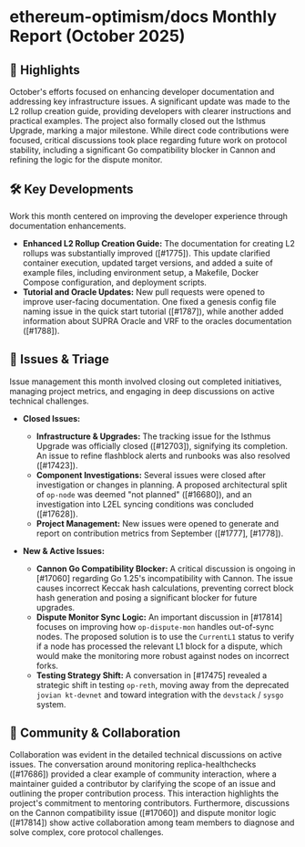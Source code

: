 # ethereum-optimism/docs Monthly Report (October 2025)

## 🚀 Highlights
October's efforts focused on enhancing developer documentation and addressing key infrastructure issues. A significant update was made to the L2 rollup creation guide, providing developers with clearer instructions and practical examples. The project also formally closed out the Isthmus Upgrade, marking a major milestone. While direct code contributions were focused, critical discussions took place regarding future work on protocol stability, including a significant Go compatibility blocker in Cannon and refining the logic for the dispute monitor.

## 🛠️ Key Developments
Work this month centered on improving the developer experience through documentation enhancements.

- **Enhanced L2 Rollup Creation Guide:** The documentation for creating L2 rollups was substantially improved ([#1775]). This update clarified container execution, updated target versions, and added a suite of example files, including environment setup, a Makefile, Docker Compose configuration, and deployment scripts.
- **Tutorial and Oracle Updates:** New pull requests were opened to improve user-facing documentation. One fixed a genesis config file naming issue in the quick start tutorial ([#1787]), while another added information about SUPRA Oracle and VRF to the oracles documentation ([#1788]).

## 🐛 Issues & Triage
Issue management this month involved closing out completed initiatives, managing project metrics, and engaging in deep discussions on active technical challenges.

- **Closed Issues:**
    - **Infrastructure & Upgrades:** The tracking issue for the Isthmus Upgrade was officially closed ([#12703]), signifying its completion. An issue to refine flashblock alerts and runbooks was also resolved ([#17423]).
    - **Component Investigations:** Several issues were closed after investigation or changes in planning. A proposed architectural split of `op-node` was deemed "not planned" ([#16680]), and an investigation into L2EL syncing conditions was concluded ([#17628]).
    - **Project Management:** New issues were opened to generate and report on contribution metrics from September ([#1777], [#1778]).

- **New & Active Issues:**
    - **Cannon Go Compatibility Blocker:** A critical discussion is ongoing in [#17060] regarding Go 1.25's incompatibility with Cannon. The issue causes incorrect Keccak hash calculations, preventing correct block hash generation and posing a significant blocker for future upgrades.
    - **Dispute Monitor Sync Logic:** An important discussion in [#17814] focuses on improving how `op-dispute-mon` handles out-of-sync nodes. The proposed solution is to use the `CurrentL1` status to verify if a node has processed the relevant L1 block for a dispute, which would make the monitoring more robust against nodes on incorrect forks.
    - **Testing Strategy Shift:** A conversation in [#17475] revealed a strategic shift in testing `op-reth`, moving away from the deprecated `jovian kt-devnet` and toward integration with the `devstack` / `sysgo` system.

## 💬 Community & Collaboration
Collaboration was evident in the detailed technical discussions on active issues. The conversation around monitoring replica-healthchecks ([#17686]) provided a clear example of community interaction, where a maintainer guided a contributor by clarifying the scope of an issue and outlining the proper contribution process. This interaction highlights the project's commitment to mentoring contributors. Furthermore, discussions on the Cannon compatibility issue ([#17060]) and dispute monitor logic ([#17814]) show active collaboration among team members to diagnose and solve complex, core protocol challenges.